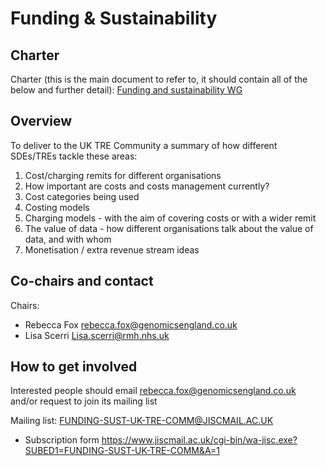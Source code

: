 # Funding & Sustainability

## Charter

Charter (this is the main document to refer to, it should contain all of the below and further detail): [Funding and sustainability WG](https://docs.google.com/document/d/1RMEbzt4SIeXqiYjHI-OVuDsPRJCEGThNdsnmKVmCxWE/edit?usp=sharing)

## Overview

To deliver to the UK TRE Community a summary of how different SDEs/TREs tackle these areas:

1. Cost/charging remits for different organisations
2. How important are costs and costs management currently?
3. Cost categories being used
4. Costing models
5. Charging models - with the aim of covering costs or with a wider remit
6. The value of data - how different organisations talk about the value of data, and with whom
7. Monetisation / extra revenue stream ideas

## Co-chairs and contact

Chairs:
- Rebecca Fox rebecca.fox@genomicsengland.co.uk
- Lisa Scerri Lisa.scerri@rmh.nhs.uk

## How to get involved

Interested people should email rebecca.fox@genomicsengland.co.uk and/or request to join its mailing list

Mailing list: FUNDING-SUST-UK-TRE-COMM@JISCMAIL.AC.UK

- Subscription form https://www.jiscmail.ac.uk/cgi-bin/wa-jisc.exe?SUBED1=FUNDING-SUST-UK-TRE-COMM&A=1
